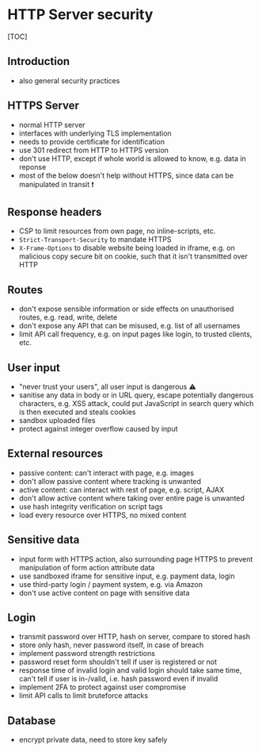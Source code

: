 # HTTP Server security

[TOC]

<!-- ToDo: Finish -->


## Introduction

- also general security practices



## HTTPS Server

- normal HTTP server
- interfaces with underlying TLS implementation
- needs to provide certificate for identification
- use 301 redirect from HTTP to HTTPS version
- don't use HTTP, except if whole world is allowed to know, e.g. data in reponse
- most of the below doesn't help without HTTPS, since data can be manipulated in transit ❗️



## Response headers

- CSP to limit resources from own page, no inline-scripts, etc.
- `Strict-Transport-Security` to mandate HTTPS
- `X-Frame-Options` to disable website being loaded in iframe, e.g. on malicious copy
secure bit on cookie, such that it isn't transmitted over HTTP



## Routes

- don't expose sensible information or side effects on unauthorised routes, e.g. read, write, delete
- don't expose any API that can be misused, e.g. list of all usernames
- limit API call frequency, e.g. on input pages like login, to trusted clients, etc.



## User input

- "never trust your users", all user input is dangerous ⚠️
- sanitise any data in body or in URL query, escape potentially dangerous characters, e.g. XSS attack, could put JavaScript in search query which is then executed and steals cookies
- sandbox uploaded files
- protect against integer overflow caused by input



## External resources

- passive content: can't interact with page, e.g. images
- don't allow passive content where tracking is unwanted
- active content: can interact with rest of page, e.g. script, AJAX
- don't allow active content where taking over entire page is unwanted
- use hash integrity verification on script tags
- load every resource over HTTPS, no mixed content



## Sensitive data

- input form with HTTPS action, also surrounding page HTTPS to prevent manipulation of form action attribute data
- use sandboxed iframe for sensitive input, e.g. payment data, login
- use third-party login / payment system, e.g. via Amazon
- don't use active content on page with sensitive data



## Login

- transmit password over HTTP, hash on server, compare to stored hash
- store only hash, never password itself, in case of breach
- implement password strength restrictions
- password reset form shouldn't tell if user is registered or not
- response time of invalid login and valid login should take same time, can't tell if user is in-/valid, i.e. hash password even if invalid
- implement 2FA to protect against user compromise
- limit API calls to limit bruteforce attacks



## Database

- encrypt private data, need to store key safely